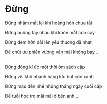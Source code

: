# Đừng

Đừng nhắm mắt lại khi hoàng hôn chưa tắt

Đừng buông tay nhau khi khóe mắt còn cay

Đừng đem hờn dỗi lên yêu thương đã nhạt

Để chút ưu phiền vương vấn mãi không bay…
<br><br>

Đừng đóng kí ức một thời ôm sách cặp

Đừng vội khô nhanh hàng lưu bút còn xanh

Đừng mau đến nhé những tháng ngày cuối cấp

Để tuổi học trò mãi mãi ở bên anh…
